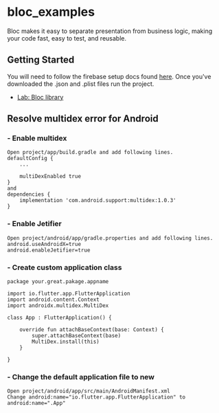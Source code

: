# bloc_examples

Bloc makes it easy to separate presentation from business logic, making your code fast, easy to test, and reusable.

## Getting Started

You will need to follow the firebase setup docs found [here](https://firebase.google.com/docs/flutter/setup#create_firebase_project).
Once you've downloaded the .json and .plist files run the project.

- [Lab: Bloc library](https://bloclibrary.dev/)

## Resolve multidex error for Android
### - Enable multidex
    Open project/app/build.gradle and add following lines.
    defaultConfig {
        ...

        multiDexEnabled true
    }
    and 
    dependencies {
        implementation 'com.android.support:multidex:1.0.3'
    }
### - Enable Jetifier
    Open project/android/app/gradle.properties and add following lines.
    android.useAndroidX=true
    android.enableJetifier=true
### - Create custom application class
    package your.great.pakage.appname

    import io.flutter.app.FlutterApplication
    import android.content.Context
    import androidx.multidex.MultiDex

    class App : FlutterApplication() {

        override fun attachBaseContext(base: Context) {
            super.attachBaseContext(base)
            MultiDex.install(this)
        }

    }
### - Change the default application file to new
    Open project/android/app/src/main/AndroidManifest.xml
    Change android:name="io.flutter.app.FlutterApplication" to android:name=".App"


